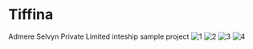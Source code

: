 # Tiffina
Admere Selvyn Private Limited inteship sample project
![1](https://user-images.githubusercontent.com/68533189/98113236-619ef800-1ec9-11eb-9331-f78073c39656.png)
![2](https://user-images.githubusercontent.com/68533189/98113604-edb11f80-1ec9-11eb-9a85-a108e1e7fbee.png)
![3](https://user-images.githubusercontent.com/68533189/98113611-f0ac1000-1ec9-11eb-99b6-82d6ec70e827.png)
![4](https://user-images.githubusercontent.com/68533189/98113624-f3a70080-1ec9-11eb-9782-71eaa253f30c.png)
